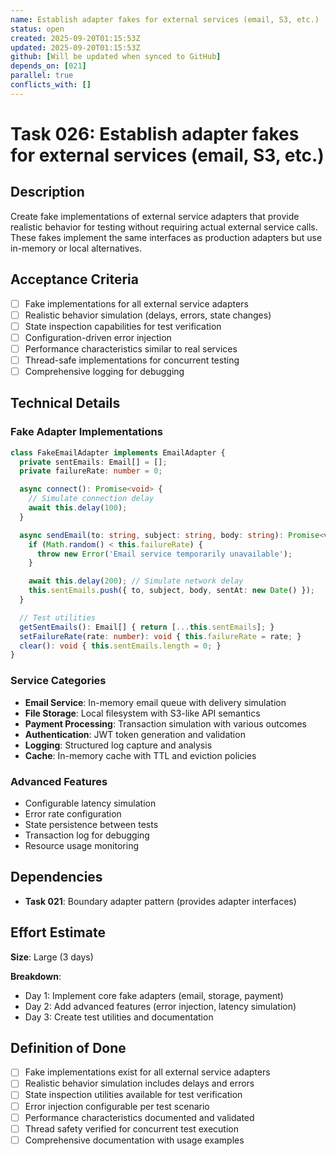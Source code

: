 ```yaml
---
name: Establish adapter fakes for external services (email, S3, etc.)
status: open
created: 2025-09-20T01:15:53Z
updated: 2025-09-20T01:15:53Z
github: [Will be updated when synced to GitHub]
depends_on: [021]
parallel: true
conflicts_with: []
---
```


# Task 026: Establish adapter fakes for external services (email, S3, etc.)

## Description

Create fake implementations of external service adapters that provide realistic behavior for testing without requiring actual external service calls. These fakes implement the same interfaces as production adapters but use in-memory or local alternatives.

## Acceptance Criteria

- [ ] Fake implementations for all external service adapters
- [ ] Realistic behavior simulation (delays, errors, state changes)
- [ ] State inspection capabilities for test verification
- [ ] Configuration-driven error injection
- [ ] Performance characteristics similar to real services
- [ ] Thread-safe implementations for concurrent testing
- [ ] Comprehensive logging for debugging

## Technical Details

### Fake Adapter Implementations
```typescript
class FakeEmailAdapter implements EmailAdapter {
  private sentEmails: Email[] = [];
  private failureRate: number = 0;

  async connect(): Promise<void> {
    // Simulate connection delay
    await this.delay(100);
  }

  async sendEmail(to: string, subject: string, body: string): Promise<void> {
    if (Math.random() < this.failureRate) {
      throw new Error('Email service temporarily unavailable');
    }

    await this.delay(200); // Simulate network delay
    this.sentEmails.push({ to, subject, body, sentAt: new Date() });
  }

  // Test utilities
  getSentEmails(): Email[] { return [...this.sentEmails]; }
  setFailureRate(rate: number): void { this.failureRate = rate; }
  clear(): void { this.sentEmails.length = 0; }
}
```

### Service Categories
- **Email Service**: In-memory email queue with delivery simulation
- **File Storage**: Local filesystem with S3-like API semantics
- **Payment Processing**: Transaction simulation with various outcomes
- **Authentication**: JWT token generation and validation
- **Logging**: Structured log capture and analysis
- **Cache**: In-memory cache with TTL and eviction policies

### Advanced Features
- Configurable latency simulation
- Error rate configuration
- State persistence between tests
- Transaction log for debugging
- Resource usage monitoring

## Dependencies

- **Task 021**: Boundary adapter pattern (provides adapter interfaces)

## Effort Estimate

**Size**: Large (3 days)

**Breakdown**:
- Day 1: Implement core fake adapters (email, storage, payment)
- Day 2: Add advanced features (error injection, latency simulation)
- Day 3: Create test utilities and documentation

## Definition of Done

- [ ] Fake implementations exist for all external service adapters
- [ ] Realistic behavior simulation includes delays and errors
- [ ] State inspection utilities available for test verification
- [ ] Error injection configurable per test scenario
- [ ] Performance characteristics documented and validated
- [ ] Thread safety verified for concurrent test execution
- [ ] Comprehensive documentation with usage examples